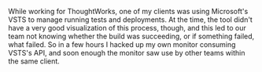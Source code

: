 While working for ThoughtWorks, one of my clients was using Microsoft's VSTS to manage running tests and deployments. At the time, the tool didn't have a very good visualization of this process, though, and this led to our team not knowing whether the build was succeeding, or if something failed, what failed. So in a few hours I hacked up my own monitor consuming VSTS's API, and soon enough the monitor saw use by other teams within the same client.